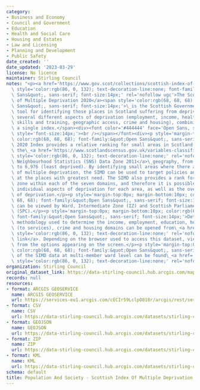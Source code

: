 ```yaml
---
category:
- Business and Economy
- Council and Government
- Education
- Health and Social Care
- Housing and Estates
- Law and Licensing
- Planning and Development
- Public Safety
date_created: ''
date_updated: '2023-03-29'
license: No licence
maintainer: Stirling Council
notes: "<p><a href='https://www.gov.scot/collections/scottish-index-of-multiple-deprivation-2020/'\
  \ style='color:rgb(86, 0, 132); text-decoration-line:none; font-family:&quot;Open\
  \ Sans&quot;, sans-serif; font-size:14px;' rel='nofollow ugc'>The Scottish Index\
  \ of Multiple Deprivation 2020</a><span style='color:rgb(68, 68, 68); font-family:&quot;Open\
  \ Sans&quot;, sans-serif; font-size:14px;'>\_is the Scottish Government\u2019s official\
  \ tool for identifying those places in Scotland suffering from deprivation. It incorporates\
  \ several different aspects of deprivation (employment, income, health, education,\
  \ skills and training, geographic access, crime and housing), combining them into\
  \ a single index.</span><div><font color='#444444' face='Open Sans, sans-serif'><span\
  \ style='font-size:14px;'><br /></span></font><div><p style='margin-top:0px; margin-bottom:10px;\
  \ color:rgb(68, 68, 68); font-family:&quot;Open Sans&quot;, sans-serif; font-size:14px;'>The\
  \ 2020 Index provides a relative ranking for small areas in Scotland, defined by\
  \ the\_<a href='https://www.scotlandscensus.gov.uk/variables-classification/sns-data-zone-2011#:~:text=The%20data%20zone%20geography%20covers,around%20500%20to%201%2C000%20residents.'\
  \ style='color:rgb(86, 0, 132); text-decoration-line:none;' rel='nofollow ugc'>Scottish\
  \ Neighbourhood Statistics (SNS) Data Zone 2011</a>\_geography, from 1 (most deprived)\
  \ to 6,976 (least deprived). By identifying small areas where there are concentrations\
  \ of multiple deprivation, the SIMD can be used to target policies and resources\
  \ at the places with greatest need. The SIMD also provides a rank for each data\
  \ zone within each of the seven domains, and therefore it is possible to look at\
  \ individual aspects of deprivation for each area, as well as the overall level\
  \ of deprivation.</p><p style='margin-top:0px; margin-bottom:10px; color:rgb(68,\
  \ 68, 68); font-family:&quot;Open Sans&quot;, sans-serif; font-size:14px;'>The dataset\
  \ can be viewed by Ward, Intermediate Zone (IZ) and Scottish Parliamentary Constituency\
  \ (SPC).</p><p style='margin-top:0px; margin-bottom:10px; color:rgb(68, 68, 68);\
  \ font-family:&quot;Open Sans&quot;, sans-serif; font-size:14px;'>Details of the\
  \ methodology used to determine the income, employment, education, health, access\
  \ (to services), crime and housing domains can be opened from\_<a href='https://data.stirling.gov.uk/dataset/41f3da13-b458-4e31-88a3-501bc684ee61/resource/1d9627a9-c7d2-48a6-a67e-e9a66b581716/download/simd-2020-domains-methodology.pdf'\
  \ style='color:rgb(86, 0, 132); text-decoration-line:none;' rel='nofollow ugc'>this\
  \ link</a>. Depending on the browser used to access this dataset, view the document\
  \ from the options appearing on the screen.</p><p style='margin-top:0px; margin-bottom:10px;\
  \ color:rgb(68, 68, 68); font-family:&quot;Open Sans&quot;, sans-serif; font-size:14px;'>Analysis\
  \ of the SIMD data at multi-member ward level can be found\_<a href='https://multi-ward-profiles-stirling.hub.arcgis.com/pages/council-overview'\
  \ style='color:rgb(86, 0, 132); text-decoration-line:none;' rel='nofollow ugc'>here</a>.</p></div></div></p>"
organization: Stirling Council
original_dataset_link: https://data-stirling-council.hub.arcgis.com/maps/stirling-council::population-and-society-scottish-index-of-multiple-deprivation-2020-stirling
records: null
resources:
- format: ARCGIS GEOSERVICE
  name: ARCGIS GEOSERVICE
  url: https://services-eu1.arcgis.com/cECIr59LclpO818r/arcgis/rest/services/population%20and%20society%20-%20scottish%20index%20of%20multiple%20deprivation%20(stirling)/FeatureServer/0
- format: CSV
  name: CSV
  url: https://data-stirling-council.hub.arcgis.com/datasets/stirling-council::population-and-society-scottish-index-of-multiple-deprivation-2020-stirling.csv?outSR=%7B%22latestWkid%22%3A3857%2C%22wkid%22%3A102100%7D
- format: GEOJSON
  name: GEOJSON
  url: https://data-stirling-council.hub.arcgis.com/datasets/stirling-council::population-and-society-scottish-index-of-multiple-deprivation-2020-stirling.geojson?outSR=%7B%22latestWkid%22%3A3857%2C%22wkid%22%3A102100%7D
- format: ZIP
  name: ZIP
  url: https://data-stirling-council.hub.arcgis.com/datasets/stirling-council::population-and-society-scottish-index-of-multiple-deprivation-2020-stirling.zip?outSR=%7B%22latestWkid%22%3A3857%2C%22wkid%22%3A102100%7D
- format: KML
  name: KML
  url: https://data-stirling-council.hub.arcgis.com/datasets/stirling-council::population-and-society-scottish-index-of-multiple-deprivation-2020-stirling.kml?outSR=%7B%22latestWkid%22%3A3857%2C%22wkid%22%3A102100%7D
schema: default
title: Population And Society - Scottish Index Of Multiple Deprivation 2020 (Stirling)
---
```

